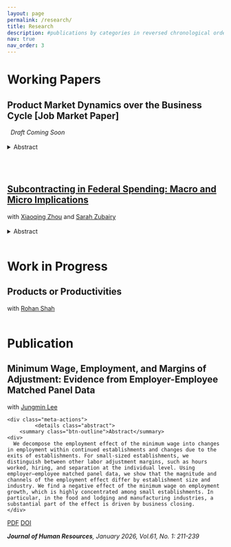 ```yaml
---
layout: page
permalink: /research/
title: Research
description: #publications by categories in reversed chronological order. generated by jekyll-scholar.
nav: true
nav_order: 3
---
```


<!-- _pages/research.md -->
<div class="publications">

  <h1>Working Papers</h1>

  <h2>Product Market Dynamics over the Business Cycle <span class="subtitle">[Job Market Paper]</span>
  </h2>
  <i>&nbsp;&nbsp;Draft Coming Soon</i>
  <br><br>

  <details class="abstract">
    <summary class="btn-outline">Abstract</summary>
    <div>
      This paper examines the interaction between product entry/exit and consumer demand over the business cycle. I develop a model of product market dynamics featuring endogenous choices of producers and consumers within a unified framework. Utilizing micro-level scanner data, the study estimates the model to capture the responses of producers and consumers during the Great Recession. The findings reveal that producers react to negative demand shocks by reducing entries and increasing exits, with these responses varying according to the underlying consumer demand structure. These heterogeneous reactions intensify welfare losses and amplify the adverse effects of the business cycle, particularly for low-quality products. By exploring the diverse characteristics of products and their impacts, this research highlights the significant role of endogenous choices in shaping aggregate economic outcomes.
    </div>
  </details>

  <br><br>

  <h2>
    <a href="https://geumbipark.github.io/assets/pdf/PZZ_subcontracting_27Aug2025.pdf" target="_blank">
      Subcontracting in Federal Spending: Macro and Micro Implications
    </a>
  </h2>
  with
  <a href="https://sites.google.com/a/umich.edu/xqzhou/home?authuser=0" target="_blank">Xiaoqing Zhou</a>
  and
  <a href="https://sites.google.com/site/sarahzubairy/home?authuser=0" target="_blank">Sarah Zubairy</a>
  <br><br>

  <details class="abstract">
    <summary class="btn-outline">Abstract</summary>
    <div>
      This paper studies the critical but underexplored role of subcontracting in shaping the spatial and firm-level effects of federal defense spending. Leveraging newly available data on defense subcontract awards since 2011 and linking them to NETS establishment-level data, we track prime–subcontractor relationships across counties and industries and over time. We document that subcontracting results in widespread geographic relocation of federal dollars, and accounting for these flows leads to local fiscal multipliers that are nearly 20% larger than conventional estimates, based solely on prime contracts location. While subcontracting broadens the spatial reach of federal spending, its average local impact is smaller than that of prime contracts. Establishment-level evidence shows that both prime and subcontract awards increase employment and sales, but the effects for subcontractors are weaker and less persistent, likely due to the shorter and less stable nature of subcontracting relationships. The weaker multiplier effects of subcontracting also reflects the skewed distribution of subcontracts: large manufacturing firms, which are less responsive on the margin, receive a disproportionate share. In contrast, service-sector and smaller firms exhibit stronger and more persistent employment responses but are underrepresented among subcontractors.
    </div>
  </details>

  <br>

  <h1>Work in Progress</h1>

  <h2>Products or Productivities</h2>
  with
  <a href="https://sites.google.com/view/rohan-shah/home?authuser=0" target="_blank">Rohan Shah</a>
  <br><br>

  <h1>Publication</h1>

  <h2>Minimum Wage, Employment, and Margins of Adjustment: Evidence from Employer-Employee Matched Panel Data</h2>

  <div class="meta-row">
    <div class="meta-left">
      with
      <a href="https://sites.google.com/view/jungminlee71/home?authuser=0" target="_blank">Jungmin Lee</a>
    </div>
    
    <div class="meta-actions">
             <details class="abstract">
        <summary class="btn-outline">Abstract</summary>
    <div>
      We decompose the employment effect of the minimum wage into changes in employment within continued establishments and changes due to the exits of establishments. For small-sized establishments, we distinguish between other labor adjustment margins, such as hours worked, hiring, and separation at the individual level. Using employer–employee matched panel data, we show that the magnitude and channels of the employment effect differ by establishment size and industry. We find a negative effect of the minimum wage on employment growth, which is highly concentrated among small establishments. In particular, in the food and lodging and manufacturing industries, a substantial part of the effect is driven by business closing.
    </div>
  </details>
      <a href="/assets/pdf/Jungmin_Lee-Geumbi_Park-Final Manuscript w Appendix.pdf" class="btn-outline" target="_blank">PDF</a>
      <a href="https://doi.org/10.3368/jhr.0820-11082R3" class="btn-outline" target="_blank">DOI</a>
    </div>
  </div>

  <i><b>Journal of Human Resources</b>, January 2026, Vol.61, No. 1: 211-239</i>
  <br>



</div>
